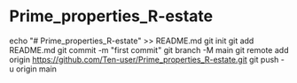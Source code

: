 # Prime_properties_R-estate
echo "# Prime_properties_R-estate" >> README.md
git init
git add README.md
git commit -m "first commit"
git branch -M main
git remote add origin https://github.com/Ten-user/Prime_properties_R-estate.git
git push -u origin main

